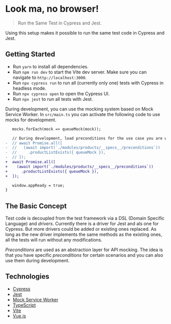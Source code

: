 # Look ma, no browser!

> Run the Same Test in Cypress and Jest.

Using this setup makes it possible to run the same test code in Cypress and Jest.

## Getting Started

- Run `yarn` to install all dependencies.
- Run `npm run dev` to start the Vite dev server. Make sure you can navigate to `http://localhost:3000`.
- Run `npx cypress run` to run all (currently only one) tests with Cypress in headless mode.
- Run `npx cypress open` to open the Cypress UI.
- Run `npx jest` to run all tests with Jest.

During development, you can use the mocking system based on Mock Service Worker. In `src/main.ts` you can activate the following code to use mocks for development.

```diff
   mocks.forEach(mock => queueMock(mock));

   // During development, load preconditions for the use case you are working on.
-  // await Promise.all([
-  //   (await import(`./modules/products/__specs__/preconditions`))
-  //     .productListExists({ queueMock }),
-  // ]);
+  await Promise.all([
+    (await import(`./modules/products/__specs__/preconditions`))
+      .productListExists({ queueMock }),
+  ]);

   window.appReady = true;
}
```

## The Basic Concept

Test code is decoupled from the test framework via a DSL (Domain Specific Language) and *drivers*. Currently there is a driver for Jest and als one for Cypress. But more drivers could be added or existing ones replaced. As long as the new driver implements the same methods as the existing ones, all the tests will run without any modifications.

*Preconditions* are used as an abstraction layer for API mocking. The idea is that you have specific *preconditions* for certain scenarios and you can also use them during development.

## Technologies

- [Cypress](https://www.cypress.io/)
- [Jest](https://jestjs.io/)
- [Mock Service Worker](https://mswjs.io/)
- [TypeScript](https://www.typescriptlang.org/)
- [Vite](https://vitejs.dev/)
- [Vue.js](https://vuejs.org/)
